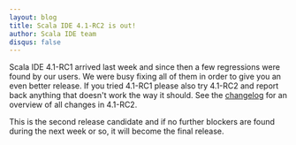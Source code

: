 ```yaml
---
layout: blog
title: Scala IDE 4.1-RC2 is out!
author: Scala IDE team
disqus: false
---
```


Scala IDE 4.1-RC1 arrived last week and since then a few regressions were found by our users. We were busy fixing all of them in order to give you an even better release. If you tried 4.1-RC1 please also try 4.1-RC2 and report back anything that doesn't work the way it should. See the [changelog][chl] for an overview of all changes in 4.1-RC2.

This is the second release candidate and if no further blockers are found during the next week or so, it will become the final release.

[chl]: http://scala-ide.org/docs/changelog.html#RC2__2015-05-18_
